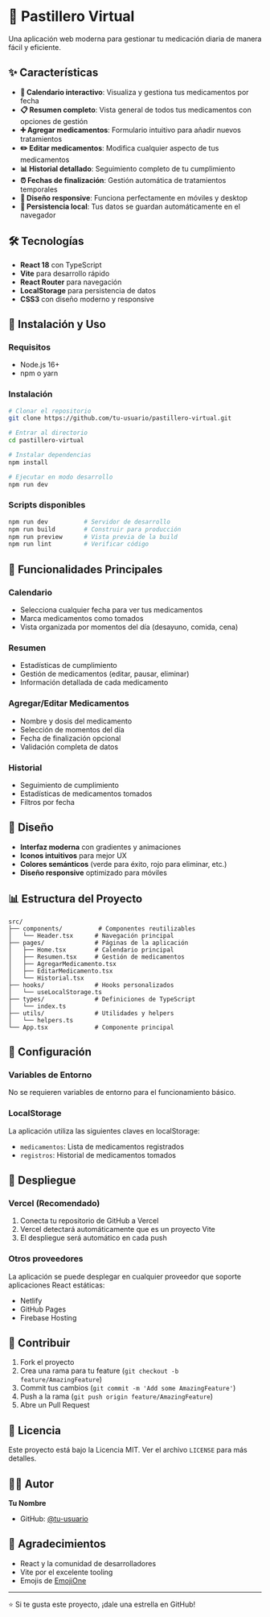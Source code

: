 # 💊 Pastillero Virtual

Una aplicación web moderna para gestionar tu medicación diaria de manera fácil y eficiente.

## ✨ Características

- **📅 Calendario interactivo**: Visualiza y gestiona tus medicamentos por fecha
- **📋 Resumen completo**: Vista general de todos tus medicamentos con opciones de gestión
- **➕ Agregar medicamentos**: Formulario intuitivo para añadir nuevos tratamientos
- **✏️ Editar medicamentos**: Modifica cualquier aspecto de tus medicamentos
- **📊 Historial detallado**: Seguimiento completo de tu cumplimiento
- **⏰ Fechas de finalización**: Gestión automática de tratamientos temporales
- **📱 Diseño responsive**: Funciona perfectamente en móviles y desktop
- **💾 Persistencia local**: Tus datos se guardan automáticamente en el navegador

## 🛠️ Tecnologías

- **React 18** con TypeScript
- **Vite** para desarrollo rápido
- **React Router** para navegación
- **LocalStorage** para persistencia de datos
- **CSS3** con diseño moderno y responsive

## 🚀 Instalación y Uso

### Requisitos
- Node.js 16+ 
- npm o yarn

### Instalación
```bash
# Clonar el repositorio
git clone https://github.com/tu-usuario/pastillero-virtual.git

# Entrar al directorio
cd pastillero-virtual

# Instalar dependencias
npm install

# Ejecutar en modo desarrollo
npm run dev
```

### Scripts disponibles
```bash
npm run dev          # Servidor de desarrollo
npm run build        # Construir para producción
npm run preview      # Vista previa de la build
npm run lint         # Verificar código
```

## 📱 Funcionalidades Principales

### Calendario
- Selecciona cualquier fecha para ver tus medicamentos
- Marca medicamentos como tomados
- Vista organizada por momentos del día (desayuno, comida, cena)

### Resumen
- Estadísticas de cumplimiento
- Gestión de medicamentos (editar, pausar, eliminar)
- Información detallada de cada medicamento

### Agregar/Editar Medicamentos
- Nombre y dosis del medicamento
- Selección de momentos del día
- Fecha de finalización opcional
- Validación completa de datos

### Historial
- Seguimiento de cumplimiento
- Estadísticas de medicamentos tomados
- Filtros por fecha

## 🎨 Diseño

- **Interfaz moderna** con gradientes y animaciones
- **Iconos intuitivos** para mejor UX
- **Colores semánticos** (verde para éxito, rojo para eliminar, etc.)
- **Diseño responsive** optimizado para móviles

## 📊 Estructura del Proyecto

```
src/
├── components/          # Componentes reutilizables
│   └── Header.tsx      # Navegación principal
├── pages/              # Páginas de la aplicación
│   ├── Home.tsx        # Calendario principal
│   ├── Resumen.tsx     # Gestión de medicamentos
│   ├── AgregarMedicamento.tsx
│   ├── EditarMedicamento.tsx
│   └── Historial.tsx
├── hooks/              # Hooks personalizados
│   └── useLocalStorage.ts
├── types/              # Definiciones de TypeScript
│   └── index.ts
├── utils/              # Utilidades y helpers
│   └── helpers.ts
└── App.tsx             # Componente principal
```

## 🔧 Configuración

### Variables de Entorno
No se requieren variables de entorno para el funcionamiento básico.

### LocalStorage
La aplicación utiliza las siguientes claves en localStorage:
- `medicamentos`: Lista de medicamentos registrados
- `registros`: Historial de medicamentos tomados

## 🚀 Despliegue

### Vercel (Recomendado)
1. Conecta tu repositorio de GitHub a Vercel
2. Vercel detectará automáticamente que es un proyecto Vite
3. El despliegue será automático en cada push

### Otros proveedores
La aplicación se puede desplegar en cualquier proveedor que soporte aplicaciones React estáticas:
- Netlify
- GitHub Pages
- Firebase Hosting

## 🤝 Contribuir

1. Fork el proyecto
2. Crea una rama para tu feature (`git checkout -b feature/AmazingFeature`)
3. Commit tus cambios (`git commit -m 'Add some AmazingFeature'`)
4. Push a la rama (`git push origin feature/AmazingFeature`)
5. Abre un Pull Request

## 📝 Licencia

Este proyecto está bajo la Licencia MIT. Ver el archivo `LICENSE` para más detalles.

## 👨‍💻 Autor

**Tu Nombre**
- GitHub: [@tu-usuario](https://github.com/tu-usuario)

## 🙏 Agradecimientos

- React y la comunidad de desarrolladores
- Vite por el excelente tooling
- Emojis de [EmojiOne](https://emojione.com/)

---

⭐ Si te gusta este proyecto, ¡dale una estrella en GitHub!
